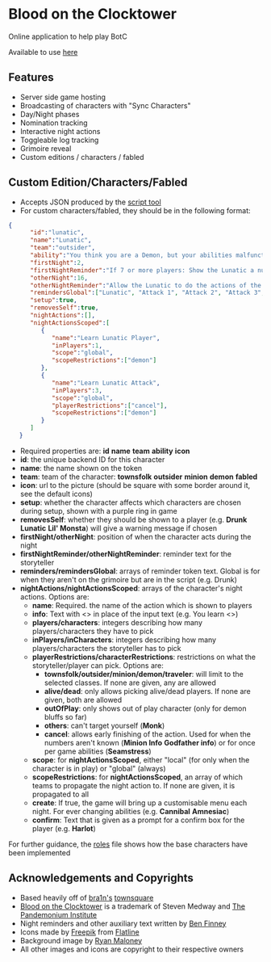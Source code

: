 # Blood on the Clocktower

Online application to help play BotC

Available to use [here](https://evabs.soc.srcf.net)

## Features

- Server side game hosting
- Broadcasting of characters with "Sync Characters"
- Day/Night phases
- Nomination tracking
- Interactive night actions
- Toggleable log tracking
- Grimoire reveal
- Custom editions / characters / fabled

## Custom Edition/Characters/Fabled

- Accepts JSON produced by the [script tool](https://bloodontheclocktower.com/script/)
- For custom characters/fabled, they should be in the following format:

```json
{
      "id":"lunatic",
      "name":"Lunatic",
      "team":"outsider",
      "ability":"You think you are a Demon, but your abilities malfunction. The Demon knows who you are and who you attack.",
      "firstNight":2,
      "firstNightReminder":"If 7 or more players: Show the Lunatic a number of arbitrary \u201cMinion\u201c, players equal to the number of Minions in play. Show 3 character tokens of arbitrary Good characters. If the token received by the Lunatic is a Demon that would wake tonight: \u2022 Allow the Lunatic to do the Demon actions. Place their \u201cattack\u201d markers. Wake the Demon. Show the Demon\u2019s real character token. Show them the Lunatic player. \u2022 If the Lunatic attacked players: Show the real demon each marked player. Remove any Lunatic \u201cattack\u201d markers.",
      "otherNight":16,
      "otherNightReminder":"Allow the Lunatic to do the actions of the Demon. Place their \u201cattack\u201d markers. If the Lunatic selected players: Wake the Demon. Show the \u201cattack\u201d marker, then point to each marked player. Remove any Lunatic \u201cattack\u201d markers.",
      "remindersGlobal":["Lunatic", "Attack 1", "Attack 2", "Attack 3", "Decoy"],
      "setup":true,
      "removesSelf":true,
      "nightActions":[],
      "nightActionsScoped":[
         {
            "name":"Learn Lunatic Player",
            "inPlayers":1,
            "scope":"global",
            "scopeRestrictions":["demon"]
         },
         {
            "name":"Learn Lunatic Attack",
            "inPlayers":3,
            "scope":"global",
            "playerRestrictions":["cancel"],
            "scopeRestrictions":["demon"]
         }
      ]
   }
```

- Required properties are: **id** **name** **team** **ability** **icon**
- **id**: the unique backend ID for this character
- **name**: the name shown on the token
- **team**: team of the character: **townsfolk** **outsider** **minion** **demon** **fabled**
- **icon**: url to the picture (should be square with some border around it, see the default icons)
- **setup**: whether the character affects which characters are chosen during setup, shown with a purple ring in game
- **removesSelf**: whether they should be shown to a player (e.g. **Drunk** **Lunatic** **Lil' Monsta**) will give a warning message if chosen
- **firstNight/otherNight**: position of when the character acts during the night
- **firstNightReminder/otherNightReminder**: reminder text for the storyteller
- **reminders/remindersGlobal**: arrays of reminder token text. Global is for when they aren't on the grimoire but are in the script (e.g. Drunk)
- **nightActions/nightActionsScoped**: arrays of the character's night actions. Options are:
    - **name**: Required. the name of the action which is shown to players
    - **info**: Text with <> in place of the input text (e.g. You learn <>)
    - **players/characters**: integers describing how many players/characters they have to pick
    - **inPlayers/inCharacters**: integers describing how many players/characters the storyteller has to pick
    - **playerRestrictions/characterRestrictions**: restrictions on what the storyteller/player can pick. Options are:
        - **townsfolk/outsider/minion/demon/traveler**: will limit to the selected classes. If none are given, any are allowed
        - **alive/dead**: only allows picking alive/dead players. If none are given, both are allowed
        - **outOfPlay**: only shows out of play character (only for demon bluffs so far)
        - **others**: can't target yourself (**Monk**)
        - **cancel**: allows early finishing of the action. Used for when the numbers aren't known (**Minion Info** **Godfather info**) or for once per game abilities (**Seamstress**)
    - **scope**: for **nightActionsScoped**, either "local" (for only when the character is in play) or "global" (always)
    - **scopeRestrictions**: for **nightActionsScoped**, an array of which teams to propagate the night action to. If none are given, it is propagated to all
    - **create**: If true, the game will bring up a customisable menu each night. For ever changing abilities (e.g. **Cannibal** **Amnesiac**)
    - **confirm**: Text that is given as a prompt for a confirm box for the player (e.g. **Harlot**)

For further guidance, the [roles](https://github.com/mwc34/botc/blob/main/client/json/roles.json) file shows how the base characters have been implemented

## Acknowledgements and Copyrights

- Based heavily off of [bra1n's](https://github.com/bra1n/) [townsquare](https://github.com/bra1n/townsquare)
- [Blood on the Clocktower](https://bloodontheclocktower.com/) is a trademark of Steven Medway and [The Pandemonium Institute](https://www.thepandemoniuminstitute.com/)
- Night reminders and other auxiliary text written by [Ben Finney](http://bignose.whitetree.org/projects/botc/diy/)
- Icons made by [Freepik](https://www.flaticon.com/authors/Freepik) from [Flatline](https://www.flaticon.com/)
- Background image by [Ryan Maloney](https://www.artstation.com/maloney94)
- All other images and icons are copyright to their respective owners